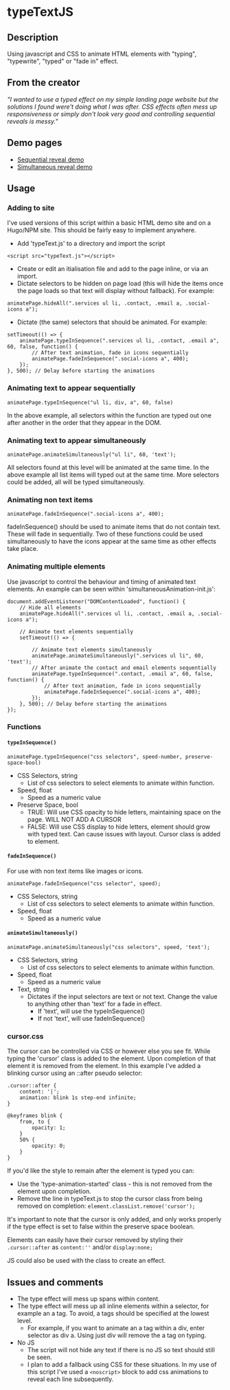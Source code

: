 # typeTextJS
## Description
Using javascript and CSS to animate HTML elements with "typing", "typewrite", "typed" or "fade in" effect.

## From the creator
*"I wanted to use a typed effect on my simple landing page website but the solutions I found were't doing what I was after. CSS effects often mess up responsiveness or simply don't look very good and controlling sequential reveals is messy."*

## Demo pages
- [Sequential reveal demo](https://66e98e4ae41dee00084fbaa2--typetextjs.netlify.app/sequential-demo)
- [Simultaneous reveal demo](https://66e98e4ae41dee00084fbaa2--typetextjs.netlify.app/simultaneous-demo)

## Usage
### Adding to site
I've used versions of this script within a basic HTML demo site and on a Hugo/NPM site. This should be fairly easy to implement anywhere.
- Add 'typeText.js' to a directory and import the script

`<script src="typeText.js"></script>`
- Create or edit an itialisation file and add to the page inline, or via an import.
- Dictate selectors to be hidden on page load (this will hide the items once the page loads so that text will display without fallback). For example:

`animatePage.hideAll(".services ul li, .contact, .email a, .social-icons a");`
- Dictate (the same) selectors that should be animated. For example:
```
setTimeout(() => {
    animatePage.typeInSequence(".services ul li, .contact, .email a", 60, false, function() {
        // After text animation, fade in icons sequentially
        animatePage.fadeInSequence(".social-icons a", 400);
    });
}, 500); // Delay before starting the animations
```
### Animating text to appear sequentially
`animatePage.typeInSequence("ul li, div, a", 60, false)`

In the above example, all selectors within the function are typed out one after another in the order that they appear in the DOM.

### Animating text to appear simultaneously
`animatePage.animateSimultaneously("ul li", 60, 'text');`

All selectors found at this level will be animated at the same time. In the above example all list items will typed out at the same time. More selectors could be added, all will be typed simultaneously.

### Animating non text items
`animatePage.fadeInSequence(".social-icons a", 400);`

fadeInSequence() should be used to animate items that do not contain text. These will fade in sequentially. Two of these functions could be used simultaneously to have the icons appear at the same time as other effects take place.

### Animating multiple elements
Use javascript to control the behaviour and timing of animated text elements. An example can be seen within 'simultaneousAnimation-init.js':
```
document.addEventListener("DOMContentLoaded", function() {
    // Hide all elements
    animatePage.hideAll(".services ul li, .contact, .email a, .social-icons a");

    // Animate text elements sequentially
    setTimeout(() => {

        // Animate text elements simultaneously
        animatePage.animateSimultaneously(".services ul li", 60, 'text');
        // After animate the contact and email elements sequentially
        animatePage.typeInSequence(".contact, .email a", 60, false, function() {
            // After text animation, fade in icons sequentially
            animatePage.fadeInSequence(".social-icons a", 400);
        });
    }, 500); // Delay before starting the animations
});
```
### Functions
#### `typeInSequence()`
`animatePage.typeInSequence("css selectors", speed-number, preserve-space-bool)`

- CSS Selectors, string
    - List of css selectors to select elements to animate within function.
- Speed, float
    - Speed as a numeric value
- Preserve Space, bool
    - TRUE: Will use CSS opacity to hide letters, maintaining space on the page. WILL NOT ADD A CURSOR
    - FALSE: Will use CSS display to hide letters, element should grow with typed text. Can cause issues with layout. Cursor class is added to element.

#### `fadeInSequence()`
For use with non text items like images or icons.

`animatePage.fadeInSequence("css selector", speed);`

- CSS Selectors, string
    - List of css selectors to select elements to animate within function.
- Speed, float
    - Speed as a numeric value

#### `animateSimultaneously()`
`animatePage.animateSimultaneously("css selectors", speed, 'text');`

- CSS Selectors, string
    - List of css selectors to select elements to animate within function.
- Speed, float
    - Speed as a numeric value
- Text, string
    - Dictates if the input selectors are text or not text. Change the value to anything other than 'text' for a fade in effect.
        - If 'text', will use the typeInSequence() 
        - If not 'text', will use fadeInSequence()

### cursor.css
The cursor can be controlled via CSS or however else you see fit. While typing the 'cursor' class is added to the element. Upon completion of that element it is removed from the element.
In this example I've added a blinking cursor using an ::after pseudo selector:
```
.cursor::after {
    content: '|';
    animation: blink 1s step-end infinite;
}

@keyframes blink {
    from, to {
        opacity: 1;
    }
    50% {
        opacity: 0;
    }
}
```

If you'd like the style to remain after the element is typed you can:
- Use the 'type-animation-started' class - this is not removed from the element upon completion.
- Remove the line in typeText.js to stop the cursor class from being removed on completion: ```element.classList.remove('cursor');```

It's important to note that the cursor is only added, and only works properly if the type effect is set to false within the preserve space boolean. 

Elements can easily have their cursor removed by styling their ```.cursor::after``` as ```content:''``` and/or ```display:none;```

JS could also be used with the class to create an effect.

## Issues and comments
- The type effect will mess up spans within content. 
- The type effect will mess up all inline elements within a selector, for example an a tag. To avoid, a tags should be specified at the lowest level.
    - For example, if you want to animate an a tag within a div, enter selector as div a. Using just div will remove the a tag on typing.
- No JS
    - The script will not hide any text if there is no JS so text should still be seen.
    - I plan to add a fallback using CSS for these situations. In my use of this script I've used a `<noscript>` block to add css animations to reveal each line subsequently.